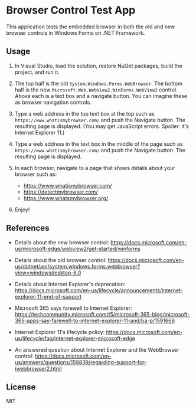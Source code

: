 Browser Control Test App
========================

This application tests the embedded browser in both the old and new browser controls in Windows Forms on .NET Framework.

Usage
-----

1. In Visual Studio, load the solution, restore NuGet packages, build the project, and run it.

2. The top half is the old `System.Windows.Forms.WebBrowser`. The bottom half is the new `Microsoft.Web.WebView2.WinForms.WebView2` control. Above each is a text box and a navigate button. You can imagine these as browser navigation controls.

3. Type a web address in the top text box at the top such as `https://www.whatismybrowser.com/` and push the Navigate button. The resulting page is displayed. (You may get JavaScript errors. Spoiler: it's Internet Explorer 11.)

4. Type a web address in the text box in the middle of the page such as `https://www.whatismybrowser.com/` and push the Navigate button. The resulting page is displayed.

5. In each browser, navigate to a page that shows details about your browser such as:

   - https://www.whatismybrowser.com/
   - https://detectmybrowser.com/
   - https://www.whatsmybrowser.org/

6. Enjoy!

References
----------

- Details about the new browser control: https://docs.microsoft.com/en-us/microsoft-edge/webview2/get-started/winforms

- Details about the old browser control: https://docs.microsoft.com/en-us/dotnet/api/system.windows.forms.webbrowser?view=windowsdesktop-6.0

- Details about Internet Explorer's deprecation: https://docs.microsoft.com/en-us/lifecycle/announcements/internet-explorer-11-end-of-support

- Microsoft 365 says farewell to Internet Explorer: https://techcommunity.microsoft.com/t5/microsoft-365-blog/microsoft-365-apps-say-farewell-to-internet-explorer-11-and/ba-p/1591666

- Internet Explorer 11's lifecycle policy: https://docs.microsoft.com/en-us/lifecycle/faq/internet-explorer-microsoft-edge

- An answered question about Internet Explorer and the WebBrowser control: https://docs.microsoft.com/en-us/answers/questions/159839/regarding-support-for-iwebbrowser2.html

License
-------

MIT

